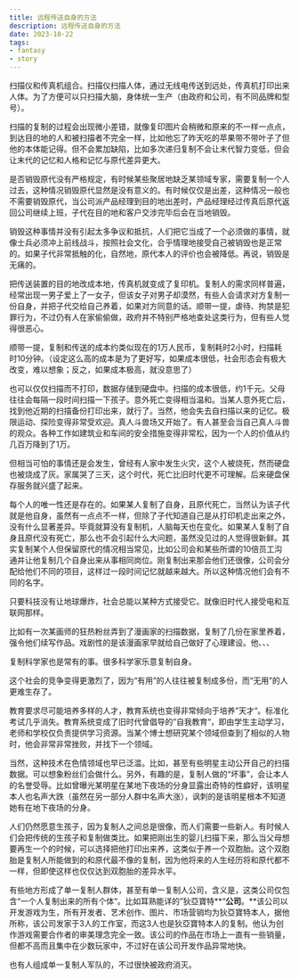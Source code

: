 ```yaml
---
title: 远程传送自身的方法
description: 远程传送自身的方法
date: 2023-10-22
tags: 
- fantasy
- story
---
```


扫描仪和传真机组合。扫描仪扫描人体，通过无线电传送到远处，传真机打印出来人体。为了方便可以只扫描大脑，身体统一生产（由政府和公司，有不同品牌和型号）。

扫描的复制的过程会出现微小差错，就像复印图片会稍微和原来的不一样一点点，到达目的地的人和被扫描者不完全一样，比如他忘了昨天吃的苹果带不带叶子了但他的本体能记得。但不会累加缺陷，比如多次递归复制不会让末代智力变低，但会让末代的记忆和人格和记忆与原代差异更大。

是否销毁原代没有严格规定，有时候某些聚居地缺乏某领域专家，需要复制一个人过去，这种情况销毁原代显然是没有意义的。有时候仅仅是出差，这种情况一般也不需要销毁原代，当公司派产品经理到目的地出差时，产品经理经过传真后原代返回公司继续上班，子代在目的地和客户交涉完毕后会在当地销毁。

销毁这种事情并没有引起太多争议和抵抗，人们把它当成了一个必须做的事情，就像士兵必须冲上前线战斗，按照社会文化，合乎情理地接受自己被销毁也是正常的。如果子代非常抵触的化，自然地，原代本人的评价也会被降低。再说，销毁是无痛的。

把传送装置的目的地改成本地，传真机就变成了复印机。复制人的需求同样普遍，经常出现一男子爱上了一女子，但该女子对男子却漠然，有些人会请求对方复制一份自身，并把子代交给自己养着，如果对方同意的话。顺带一提，虐待、拘禁是犯罪行为，不过仍有人在家偷偷做，政府并不特别严格地查处这类行为，但有些人觉得很恶心。

顺带一提，复制和传送的成本约类似现在的1万人民币，复制耗时2小时，扫描耗时10分钟。（设定这么高的成本是为了更好写，如果成本很低，社会形态会有极大改变，难以想象；反之，如果成本极高，就没意思了）

也可以仅仅扫描而不打印，数据存储到硬盘中。扫描的成本很低，约1千元。父母往往会每隔一段时间扫描一下孩子。意外死亡变得相当温和。当某人意外死亡后，找到他近期的扫描备份打印出来，就行了。当然，他会失去自扫描以来的记忆。极限运动、探险变得非常受欢迎。真人斗兽场又开始了。有人甚至会当自己真人斗兽的观众。各种工作如建筑业和车间的安全措施变得非常松，因为一个人的价值从约几百万降到了1万。

但相当可怕的事情还是会发生，曾经有人家中发生火灾，这个人被烧死，然而硬盘也被烧成了灰。家属哭了三天，这个时代，死亡比旧时代更不可理解。后来硬盘保存服务就兴盛了起来。

每个人的唯一性还是存在的。如果某人复制了自身，且原代死亡，当然认为该子代就是他自身，虽然有一点点不一样，但除了子代知道自己是从打印机走出来之外，没有什么显著差异。毕竟就算没有复制机，人脑每天也在变化。如果某人复制了自身且原代没有死亡，那么也不会引起什么大问题，虽然没见过的人觉得很新鲜。其实复制某个人但保留原代的情况相当常见，比如公司会和某些所谓的10倍员工沟通并让他复制几个自身出来从事相同岗位。刚复制出来那会他们还很像，公司会分配给他们不同的项目，这样过一段时间记忆就越来越大。所以这种情况他们会有不同的名字。

只要科技没有让地球爆炸，社会总能以某种方式接受它。就像旧时代人接受电和互联网那样。

比如有一次某画师的狂热粉丝弄到了漫画家的扫描数据，复制了几份在家里养着，强令他们续写作品。戏剧性的是该漫画家早就给自己做好了心理建设。他、、、

复制科学家也是常有的事。很多科学家乐意复制自身。

这个社会的竞争变得更激烈了，因为“有用”的人往往被复制成多份，而“无用”的人更难生存了。

教育要求尽可能培养多样的人才，教育系统也变得非常倾向于培养”天才“。标准化考试几乎消失。教育系统变成了旧时代曾倡导的”自我教育“，即由学生主动学习，老师和学校仅负责提供学习资源。当某个博士想研究某个领域但查到了相似的人物时，他会非常非常挫败，并找下一个领域。

当然，这种技术在色情领域也早已泛滥。比如，甚至有些明星主动公开自己的扫描数据。可以想象粉丝们会做什么。另外，有趣的是，复制人做的“坏事”，会让本人的名誉受辱。比如曾曝光某明星在某地下夜场的分身显露出奇特的性癖好，该明星本人也名声大跌（虽然在另一部分人群中名声大涨），讽刺的是该明星根本不知道她有在地下夜场的分身。

人们仍然愿意生孩子，因为复制人之间总是很像，而人们需要一些新人。有时候人们会把传统的生孩子和复制做类比。如果把刚出生的婴儿扫描下来，那么当父母想要再生一个的时候，可以选择把他打印出来养，这类似于养一个双胞胎。这个双胞胎是复制人所能做到的和原代最不像的复制，因为他将来的人生经历将和原代都不一样，但即使这样也仅仅达到双胞胎的差异水平。

有些地方形成了单一复制人群体，甚至有单一复制人公司，含义是，这类公司仅包含“一个人复制出来的所有个体“。比如耳熟能详的”狄亞寶特**“**公司**。**该公司以开发游戏为生，所有开发者、艺术创作、图片、市场营销均为狄亞寶特本人，据他所称，该公司发家于3人的工作室，而这3人也是狄亞寶特本人的复制。他认为创作游戏需要合作者的审美理念完全一致。该公司的作品在市场上一直有一些销量，但都不高而且集中在少数玩家中，不过好在该公司开发作品异常地快。

也有人组成单一复制人军队的，不过很快被政府消灭。